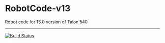 # RobotCode-v13
Robot code for 13.0 version of Talon 540

<hr>

[![Build Status](https://github.com/Talon540Programming/RobotCode-v13/actions/workflows/main.yml/badge.svg)](https://github.com/Talon540Programming/RobotCode-v13/actions/workflows/main.yml)
